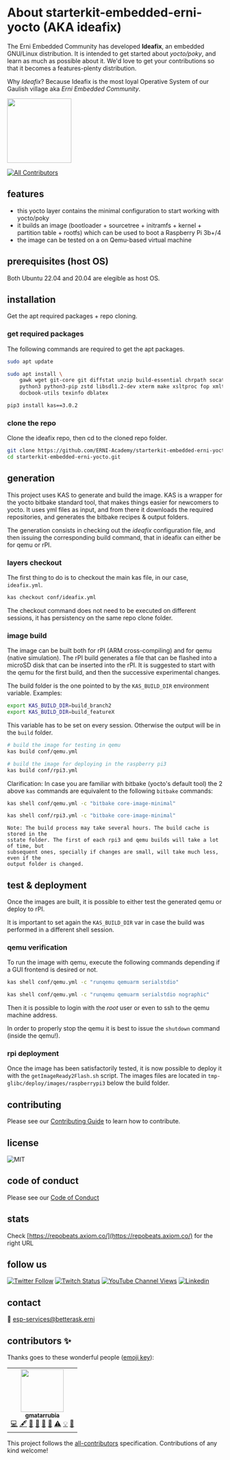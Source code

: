# About starterkit-embedded-erni-yocto (AKA ideafix)

The Erni Embedded Community has developed **Ideafix**, an embedded GNU/Linux distribution. It
is intended to get started about _yocto/poky_, and learn as much as possible about it. We'd love
to get your contributions so that it becomes a features-plenty distribution.

Why *Ideafix*? Because Ideafix is the most loyal Operative System of our Gaulish village
aka _Erni Embedded Community_.

<img src="https://residenciacaninaidefix.com/wp-content/uploads/2018/10/idefix.jpeg" width="150">

<!-- ALL-CONTRIBUTORS-BADGE:START - Do not remove or modify this section -->
[![All Contributors](https://img.shields.io/badge/all_contributors-3-orange.svg?style=flat-square)](#contributors)
<!-- ALL-CONTRIBUTORS-BADGE:END -->


## features

- this yocto layer contains the minimal configuration to start working with yocto/poky
- it builds an image (bootloader + sourcetree + initramfs + kernel + partition table +
rootfs) which can be used to boot a Raspberry Pi 3b+/4
- the image can be tested on a on Qemu-based virtual machine


## prerequisites (host OS)

Both Ubuntu 22.04 and 20.04 are elegible as host OS.


## installation

Get the apt required packages + repo cloning.


### get required packages

The following commands are required to get the apt packages.

```bash
sudo apt update

sudo apt install \
    gawk wget git-core git diffstat unzip build-essential chrpath socat cpio \
    python3 python3-pip zstd libsdl1.2-dev xterm make xsltproc fop xmlto libssl-dev pv \
    docbook-utils texinfo dblatex 

pip3 install kas==3.0.2
```

### clone the repo

Clone the ideafix repo, then cd to the cloned repo folder.

```bash
git clone https://github.com/ERNI-Academy/starterkit-embedded-erni-yocto.git
cd starterkit-embedded-erni-yocto.git
```

## generation

This project uses KAS to generate and build the image. KAS is a wrapper for the
yocto bitbake standard tool, that makes things easier for newcomers to yocto. It
uses yml files as input, and from there it downloads the required repositories, and
generates the bitbake recipes & output folders.

The generation consists in checking out the _ideafix_ configuration file, and then
issuing the corresponding build command, that in ideafix can either be for qemu or rPI.


### layers checkout

The first thing to do is to checkout the main kas file, in our case, `ideafix.yml`.

```bash
kas checkout conf/ideafix.yml
```

The checkout command does not need to be executed on different sessions, it has
persistency on the same repo clone folder.


### image build

The image can be built both for rPI (ARM cross-compiling) and for qemu (native simulation). The
rPI build generates a file that can be flashed into a microSD disk that can be inserted into 
the rPI. It is suggested to start with the qemu for the first build, and then the successive
experimental changes.

The build folder is the one pointed to by the `KAS_BUILD_DIR` environment variable. Examples:

```bash
export KAS_BUILD_DIR=build_branch2
export KAS_BUILD_DIR=build_featureX
```

This variable has to be set on every session. Otherwise the output will be in the `build` folder.

```bash
# build the image for testing in qemu
kas build conf/qemu.yml

# build the image for deploying in the raspberry pi3
kas build conf/rpi3.yml
```

Clarification: In case you are familiar with bitbake (yocto's default tool) the 2
above `kas` commands are equivalent to the following `bitbake` commands:

```bash
kas shell conf/qemu.yml -c "bitbake core-image-minimal"

kas shell conf/rpi3.yml -c "bitbake core-image-minimal"
```

    Note: The build process may take several hours. The build cache is stored in the
    sstate folder. The first of each rpi3 and qemu builds will take a lot of time, but
    subsequent ones, specially if changes are small, will take much less, even if the
    output folder is changed.


## test & deployment

Once the images are built, it is possible to either test the generated qemu or deploy to rPI.

It is important to set again the `KAS_BUILD_DIR` var in case the build was performed in a 
different shell session.

### qemu verification

To run the image with qemu, execute the following commands depending if a GUI frontend is
desired or not.

```bash
kas shell conf/qemu.yml -c "runqemu qemuarm serialstdio"

kas shell conf/qemu.yml -c "runqemu qemuarm serialstdio nographic"
```

Then it is possible to login with the _root_ user or even to ssh to the qemu machine
address.

In order to properly stop the qemu it is best to issue the `shutdown` command (inside
the qemu!).



### rpi deployment

Once the image has been satisfactorily tested, it is now possible to deploy it
with the `getImageReady2Flash.sh` script. The images files are located in
`tmp-glibc/deploy/images/raspberrypi3` below the build folder.


## contributing

Please see our [Contributing Guide](CONTRIBUTING.md) to learn how to contribute.


## license

![MIT](https://img.shields.io/badge/License-MIT-blue.svg)


## code of conduct

Please see our [Code of Conduct](CODE_OF_CONDUCT.md)


## stats

Check [https://repobeats.axiom.co/](https://repobeats.axiom.co/) for the right URL


## follow us

[![Twitter Follow](https://img.shields.io/twitter/follow/ERNI?style=social)](https://www.twitter.com/ERNI)
[![Twitch Status](https://img.shields.io/twitch/status/erni_academy?label=Twitch%20Erni%20Academy&style=social)](https://www.twitch.tv/erni_academy)
[![YouTube Channel Views](https://img.shields.io/youtube/channel/views/UCkdDcxjml85-Ydn7Dc577WQ?label=Youtube%20Erni%20Academy&style=social)](https://www.youtube.com/channel/UCkdDcxjml85-Ydn7Dc577WQ)
[![Linkedin](https://img.shields.io/badge/linkedin-31k-green?style=social&logo=Linkedin)](https://www.linkedin.com/company/erni)


## contact

📧 [esp-services@betterask.erni](mailto:esp-services@betterask.erni)


## contributors ✨

Thanks goes to these wonderful people ([emoji key](https://allcontributors.org/docs/en/emoji-key)):

<!-- ALL-CONTRIBUTORS-LIST:START - Do not remove or modify this section -->
<!-- prettier-ignore-start -->
<!-- markdownlint-disable -->
<table>
  <tr>
    <td align="center"><a href="https://github.com/Gmatarrubia"><img src="https://avatars.githubusercontent.com/u/7702234?v=4" width="100px;" alt=""/><br /><sub><b>gmatarrubia</b></sub></a><br /><a href="https://github.com/Gmatarrubia" title="Code">💻</a> <a href="#content-gmatarrubia" title="Content">🖋</a> <a href="https://github.com/ERNI-Academy/starterkit-embedded-erni-yocto//commits?author=gmatarrubia" title="Documentation">📖</a> <a href="#design-gmatarrubia" title="Design">🎨</a> <a href="#ideas-gmatarrubia" title="Ideas, Planning, & Feedback">🤔</a> <a href="#maintenance-gmatarrubia" title="Maintenance">🚧</a> <a href="https://github.com/ERNI-Academy/starterkit-embedded-erni-yocto//commits?author=gmatarrubia" title="Tests">⚠️</a> <a href="#example-gmatarrubia" title="Examples">💡</a> <a href="https://github.com/ERNI-Academy/starterkit-embedded-erni-yocto//pulls?q=is%3Apr+reviewed-by%3gmatarrubia" title="Reviewed Pull Requests">👀</a></td>
  </tr>
</table>

<!-- markdownlint-restore -->
<!-- prettier-ignore-end -->

<!-- ALL-CONTRIBUTORS-LIST:END -->
This project follows the [all-contributors](https://github.com/all-contributors/all-contributors) specification. Contributions of any kind welcome!

